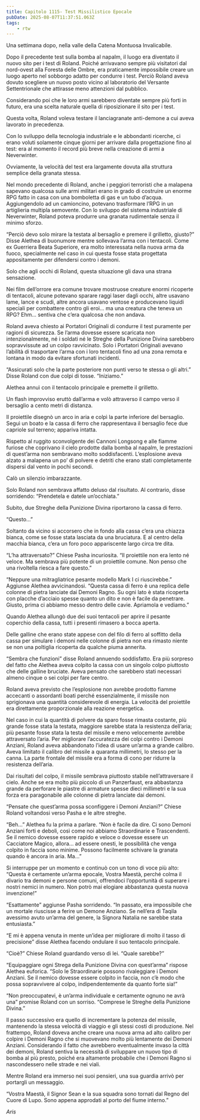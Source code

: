 ```yaml
---
title: Capitolo 1115- Test Missilistico Epocale
pubDate: 2025-08-07T11:37:51.063Z
tags:
    - rtw
---
```





















Una settimana dopo, nella valle della Catena Montuosa Invalicabile.






Dopo il precedente test sulla bomba al napalm, il luogo era diventato il nuovo sito per i test di Roland. Poiché arrivavano sempre più visitatori dal nord-ovest alla Foresta delle Ombre, era praticamente impossibile creare un luogo aperto nel sobborgo adatto per condurre i test. Perciò Roland aveva dovuto scegliere un nuovo posto vicino al laboratorio del Versante Settentrionale che attirasse meno attenzioni dal pubblico.






Considerando poi che le loro armi sarebbero diventate sempre più forti in futuro, era una scelta naturale quella di riposizionare il sito per i test.






Questa volta, Roland voleva testare il lanciagranate anti-demone a cui aveva lavorato in precedenza.






Con lo sviluppo della tecnologia industriale e le abbondanti ricerche, ci erano voluti solamente cinque giorni per arrivare dalla progettazione fino al test: era al momento il record più breve nella creazione di armi a Neverwinter.






Ovviamente, la velocità del test era largamente dovuta alla struttura semplice della granata stessa.






Nel mondo precedente di Roland, anche i peggiori terroristi che a malapena sapevano qualcosa sulle armi militari erano in grado di costruire un enorme RPG fatto in casa con una bomboletta di gas e un tubo d’acqua. Aggiungendolo ad un camioncino, potevano trasformare l’RPG in un artiglieria multipla semovente. Con lo sviluppo del sistema industriale di Neverwinter, Roland poteva produrre una granata rudimentale senza il minimo sforzo.






“Perciò devo solo mirare la testata al bersaglio e premere il grilletto, giusto?” Disse Alethea di buonumore mentre sollevava l’arma con i tentacoli. Come ex Guerriera Beata Superiore, era molto interessata nella nuova arma da fuoco, specialmente nel caso in cui questa fosse stata progettata appositamente per difendersi contro i demoni.






Solo che agli occhi di Roland, questa situazione gli dava una strana sensazione.






Nei film dell’orrore era comune trovare mostruose creature enormi ricoperte di tentacoli, alcune potevano sparare raggi laser dagli occhi, altre usavano lame, lance e scudi, altre ancora usavano ventose e producevano liquidi speciali per combattere contro gli eroi... ma una creatura che teneva un RPG? Ehm... sentiva che c’era qualcosa che non andava.






Roland aveva chiesto ai Portatori Originali di condurre il test puramente per ragioni di sicurezza. Se l’arma dovesse essere scaricata non intenzionalmente, né i soldati né le Streghe della Punizione Divina sarebbero sopravvissute ad un colpo ravvicinato. Solo i Portatori Originali avevano l’abilità di trasportare l’arma con i loro tentacoli fino ad una zona remota e lontana in modo da evitare sfortunati incidenti.






“Assicurati solo che la parte posteriore non punti verso te stessa o gli altri.” Disse Roland con due colpi di tosse. “Iniziamo.”






Alethea annuì con il tentacolo principale e premette il grilletto.






Un flash improvviso eruttò dall’arma e volò attraverso il campo verso il bersaglio a cento metri di distanza.






Il proiettile disegnò un arco in aria e colpì la parte inferiore del bersaglio. Seguì un boato e la cassa di ferro che rappresentava il bersaglio fece due capriole sul terreno; appariva intatta.






Rispetto al ruggito sconvolgente dei Cannoni Longsong e alle fiamme furiose che coprivano il cielo prodotte dalla bomba al napalm, le prestazioni di quest’arma non sembravano molto soddisfacenti. L’esplosione aveva alzato a malapena un po’ di polvere e detriti che erano stati completamente dispersi dal vento in pochi secondi.






Calò un silenzio imbarazzante.






Solo Roland non sembrava affatto deluso dal risultato. Al contrario, disse sorridendo: “Prendetela e datele un’occhiata.”






Subito, due Streghe della Punizione Divina riportarono la cassa di ferro.






“Questo...”






Soltanto da vicino si accorsero che in fondo alla cassa c’era una chiazza bianca, come se fosse stata lasciata da una bruciatura. E al centro della macchia bianca, c’era un foro poco appariscente largo circa tre dita.






“L’ha attraversato?” Chiese Pasha incuriosita. “Il proiettile non era lento né veloce. Ma sembrava più potente di un proiettile comune. Non penso che una rivoltella riesca a fare questo.”






“Neppure una mitragliatrice pesante modello Mark I ci riuscirebbe.” Aggiunse Alethea avvicinandosi. “Questa cassa di ferro è una replica delle colonne di pietra lanciate dai Demoni Ragno. Su ogni lato è stata ricoperta con placche d’acciaio spesse quanto un dito e non è facile da penetrare. Giusto, prima ci abbiamo messo dentro delle cavie. Apriamola e vediamo.”






Quando Alethea allungò due dei suoi tentacoli per aprire il pesante coperchio della cassa, tutti i presenti rimasero a bocca aperta.






Delle galline che erano state appese con del filo di ferro al soffitto della cassa per simulare i demoni nelle colonne di pietra non era rimasto niente se non una poltiglia ricoperta da qualche piuma annerita.






“Sembra che funzioni” disse Roland annuendo soddisfatto. Era più sorpreso del fatto che Alethea aveva colpito la cassa con un singolo colpo piuttosto che delle galline bruciate. Aveva pensato che sarebbero stati necessari almeno cinque o sei colpi per fare centro.






Roland aveva previsto che l’esplosione non avrebbe prodotto fiamme accecanti o assordanti boati perché essenzialmente, il missile non sprigionava una quantità considerevole di energia. La velocità del proiettile era direttamente proporzionale alla reazione energetica.






Nel caso in cui la quantità di polvere da sparo fosse rimasta costante, più grande fosse stata la testata, maggiore sarebbe stata la resistenza dell’aria; più pesante fosse stata la testa del missile e meno velocemente avrebbe attraversato l’aria. Per migliorare l’accuratezza dei colpi contro i Demoni Anziani, Roland aveva abbandonato l’idea di usare un’arma a grande calibro. Aveva limitato il calibro del missile a quaranta millimetri, lo stesso per la canna. La parte frontale del missile era a forma di cono per ridurre la resistenza dell’aria.






Dai risultati del colpo, il missile sembrava piuttosto stabile nell’attraversare il cielo. Anche se era molto più piccolo di un Panzerfaust, era abbastanza grande da perforare le piastre di armature spesse dieci millimetri e la sua forza era paragonabile alle colonne di pietra lanciate dai demoni.






“Pensate che quest’arma possa sconfiggere i Demoni Anziani?” Chiese Roland voltandosi verso Pasha e le altre streghe.






“Beh...” Alethea fu la prima a parlare. “Non è facile da dire. Ci sono Demoni Anziani forti e deboli, così come noi abbiamo Straordinarie e Trascendenti. Se il nemico dovesse essere rapido e veloce o dovesse essere un Cacciatore Magico, allora... ad essere onesti, le possibilità che venga colpito in faccia sono minime. Possono facilmente schivare la granata quando è ancora in aria. Ma...”






Si interruppe per un momento e continuò con un tono di voce più alto: “Questa è certamente un’arma epocale, Vostra Maestà, perché colma il divario tra demoni e persone comuni, offrendoci l’opportunità di superare i nostri nemici in numero. Non potrò mai elogiare abbastanza questa nuova invenzione!”






“Esattamente” aggiunse Pasha sorridendo. “In passato, era impossibile che un mortale riuscisse a ferire un Demone Anziano. Se nell’era di Taqila avessimo avuto un’arma del genere, la Signora Natalia ne sarebbe stata entusiasta.”






“E mi è appena venuta in mente un’idea per migliorare di molto il tasso di precisione” disse Alethea facendo ondulare il suo tentacolo principale.






“Cioè?” Chiese Roland guardando verso di lei. “Quale sarebbe?”






“Equipaggiare ogni Strega della Punizione Divina con quest’arma” rispose Alethea euforica. “Solo le Straordinarie possono rivaleggiare i Demoni Anziani. Se il nemico dovesse essere colpito in faccia, non c’è modo che possa sopravvivere al colpo, indipendentemente da quanto forte sia!”






“Non preoccupatevi, è un’arma individuale e certamente ognuno ne avrà una” promise Roland con un sorriso. “Comprese le Streghe della Punizione Divina.”






Il passo successivo era quello di incrementare la potenza del missile, mantenendo la stessa velocità di viaggio e gli stessi costi di produzione. Nel frattempo, Roland doveva anche creare una nuova arma ad alto calibro per colpire i Demoni Ragno che si muovevano molto più lentamente dei Demoni Anziani. Considerando il fatto che avrebbero eventualmente invaso la città dei demoni, Roland sentiva la necessità di sviluppare un nuovo tipo di bomba al più presto, poiché era altamente probabile che i Demoni Ragno si nascondessero nelle strade e nei viali.






Mentre Roland era immerso nei suoi pensieri, una sua guardia arrivò per portargli un messaggio.






“Vostra Maestà, il Signor Sean e la sua squadra sono tornati dal Regno del Cuore di Lupo. Sono appena approdati al porto del fiume interno.”






<em>Aris</em>


                                


                                



